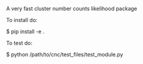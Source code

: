 A very fast cluster number counts likelihood package



To install do:

$ pip install -e .

To test do:

$ python /path/to/cnc/test_files/test_module.py
